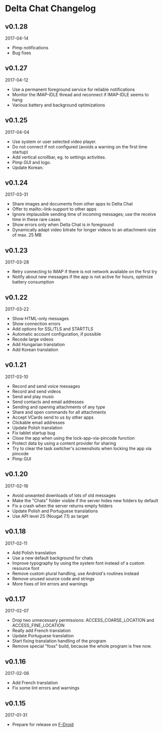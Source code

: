 # Delta Chat Changelog

## v0.1.28
2017-04-14

* Pimp notifications
* Bug fixes

## v0.1.27
2017-04-12

* Use a permanent foreground service for reliable notifications
* Monitor the IMAP-IDLE thread and reconnect if IMAP-IDLE seems to hang
* Various battery and background optimizations

## v0.1.25
2017-04-04

* Use system or user selected video player.
* Do not connect if not configured (avoids a warning on the first time startup)
* Add  vertical scrollbar, eg. to settings activities.
* Pimp GUI and logo.
* Update Korean.

## v0.1.24
2017-03-31

* Share images and documents from other apps to Delta Chat
* Offer to mailto:-link-support to other apps
* Ignore implausible sending time of incoming messages; use the receive time in these rare cases
* Show errors only when Delta Chat is in foreground
* Dynamically adapt video bitrate for longer videos to an attachment-size of max. 25 MB

## v0.1.23
2017-03-28

* Retry connecting to IMAP if there is not network available on the first try
* Notify about new messages if the app is not active for hours, optimize battery consumption

## v0.1.22
2017-03-22

* Show HTML-only messages
* Show connection errors
* Add options for SSL/TLS and STARTTLS
* Automatic account configuration, if possible
* Recode large videos
* Add Hungarian translation
* Add Korean translation

## v0.1.21
2017-03-10

* Record and send voice messages
* Record and send videos
* Send and play music
* Send contacts and email addresses
* Sending and opening attachments of any type
* Share and open commands for all attachments
* Accept VCards send to us by other apps
* Clickable email addresses
* Update Polish translation
* Fix tablet startup bug
* Close the app when using the lock-app-via-pincode function
* Protect data by using a content provider for sharing
* Try to clear the task switcher's screenshots when locking the app via pincode
* Pimp GUI

## v0.1.20
2017-02-16

* Avoid unwanted downloads of lots of old messages
* Make the "Chats" folder visible if the server hides new folders by default
* Fix a crash when the server returns empty folders
* Update Polish and Portuguese translations
* Use API level 25 (Nougat 7.1) as target

## v0.1.18
2017-02-11

* Add Polish translation
* Use a new default background for chats
* Improve typography by using the system font instead of a custom resource font
* Remove custom plural handling, use Android's routines instead
* Remove unused source code and strings
* More fixes of lint errors and warnings

## v0.1.17
2017-02-07

* Drop two unnecessary permissions: ACCESS_COARSE_LOCATION and ACCESS_FINE_LOCATION
* Really add French translation
* Update Portuguese translation
* Start fixing translation handling of the program
* Remove special "foss" build, because the whole program is free now.

## v0.1.16
2017-02-06

* Add French translation
* Fix some lint errors and warnings

## v0.1.15
2017-01-31

* Prepare for release on [F-Droid](https://f-droid.org/)
